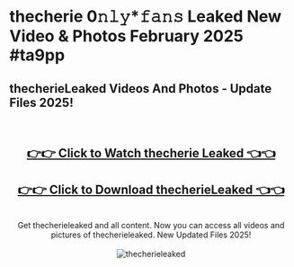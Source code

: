 # thecherie 0𝚗𝚕𝚢*𝚏𝚊𝚗𝚜 Leaked New Video & Photos February 2025 #ta9pp

<h2>thecherieLeaked Videos And Photos - Update Files 2025!</h2>
<br>
<div align="center">
<h2><a href="https://mediaupload.pro?title=thecherie&ref=11F" rel="nofollow">👉👉 Click to Watch thecherie Leaked 👈👈</a></h2>
<h2><a href="https://mediaupload.pro?title=thecherie&ref=11F" rel="nofollow">👉👉 Click to Download thecherieLeaked 👈👈</a></h2>
<br>
Get thecherieleaked and all content. Now you can access all videos and pictures of thecherieleaked. New Updated Files 2025!
<br>
<br>
<a href="https://mediaupload.pro?title=thecherie&ref=11F" rel="nofollow" data-target="animated-image.originalLink"><img src="https://i.ibb.co/Gkj2r4b/banner.png" alt="thecherieleaked" style="max-width: 100%; display: inline-block;" data-target="animated-image.originalImage"></a>
</div>
<br>

